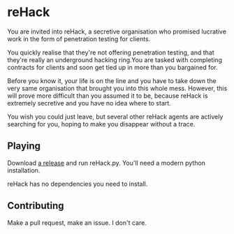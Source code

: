 # reHack
You are invited into reHack, a secretive organisation who promised lucrative work in the form of penetration testing for clients. 

You quickly realise that they're not offering penetration testing, and that they're really an underground hacking ring.You are tasked with completing contracts for clients and soon get tied up in more than you bargained for.

Before you know it, your life is on the line and you have to take down the very same organisation that brought you into this whole mess. However, this will prove more difficult than you assumed it to be, because reHack is extremely secretive and you have no idea where to start. 

You wish you could just leave, but several other reHack agents are actively
searching for you, hoping to make you disappear without a trace. 

## Playing
Download [a release](https://codeberg.org/WinFan3672/reHack/releases) and run reHack.py. You'll need a modern python installation.

reHack has no dependencies you need to install.
## Contributing
Make a pull request, make an issue. I don't care.
